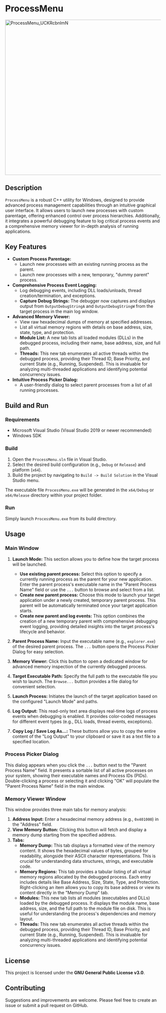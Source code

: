 # ProcessMenu

<img width="626" height="503" alt="ProcessMenu_UCKRcbnlmN" src="https://github.com/user-attachments/assets/b2d50b83-1dd0-468c-9336-de0e66b2304b" />


## Description

`ProcessMenu` is a robust C++ utility for Windows, designed to provide advanced process management capabilities through an intuitive graphical user interface. It allows users to launch new processes with custom parentage, offering enhanced control over process hierarchies. Additionally, it integrates a powerful debugging feature to log critical process events and a comprehensive memory viewer for in-depth analysis of running applications.

## Key Features

*   **Custom Process Parentage:**
    *   Launch new processes with an existing running process as the parent.
    *   Launch new processes with a new, temporary, "dummy parent" process.
*   **Comprehensive Process Event Logging:**
    *   Log debugging events, including DLL loads/unloads, thread creation/termination, and exceptions.
    *   **Capture Debug Strings:** The debugger now captures and displays output from `OutputDebugStringA` and `OutputDebugStringW` from the target process in the main log window.
*   **Advanced Memory Viewer:**
    *   View raw hexadecimal dumps of memory at specified addresses.
    *   List all virtual memory regions with details on base address, size, state, type, and protection.
    *   **Module List:** A new tab lists all loaded modules (DLLs) in the debugged process, including their name, base address, size, and full path.
    *   **Threads:** This new tab enumerates all active threads within the debugged process, providing their Thread ID, Base Priority, and current State (e.g., Running, Suspended). This is invaluable for analyzing multi-threaded applications and identifying potential concurrency issues.
*   **Intuitive Process Picker Dialog:**
    *   A user-friendly dialog to select parent processes from a list of all running processes.

## Build and Run

### Requirements

*   Microsoft Visual Studio (Visual Studio 2019 or newer recommended)
*   Windows SDK

### Build

1.  Open the `ProcessMenu.sln` file in Visual Studio.
2.  Select the desired build configuration (e.g., `Debug` or `Release`) and platform (`x64`).
3.  Build the project by navigating to `Build -> Build Solution` in the Visual Studio menu.

The executable file `ProcessMenu.exe` will be generated in the `x64/Debug` or `x64/Release` directory within your project folder.

### Run

Simply launch `ProcessMenu.exe` from its build directory.

## Usage

### Main Window

1.  **Launch Mode:** This section allows you to define how the target process will be launched.
    *   **Use existing parent process:** Select this option to specify a currently running process as the parent for your new application. Enter the parent process's executable name in the "Parent Process Name" field or use the `...` button to browse and select from a list.
    *   **Create new parent process:** Choose this mode to launch your target application under a newly created, temporary parent process. This parent will be automatically terminated once your target application starts.
    *   **Create new parent and log events:** This option combines the creation of a new temporary parent with comprehensive debugging event logging, providing detailed insights into the target process's lifecycle and behavior.

2.  **Parent Process Name:** Input the executable name (e.g., `explorer.exe`) of the desired parent process. The `...` button opens the Process Picker Dialog for easy selection.

3.  **Memory Viewer:** Click this button to open a dedicated window for advanced memory inspection of the currently debugged process.

4.  **Target Executable Path:** Specify the full path to the executable file you wish to launch. The `Browse...` button provides a file dialog for convenient selection.

5.  **Launch Process:** Initiates the launch of the target application based on the configured "Launch Mode" and paths.

6.  **Log Output:** This read-only text area displays real-time logs of process events when debugging is enabled. It provides color-coded messages for different event types (e.g., DLL loads, thread events, exceptions).

7.  **Copy Log / Save Log As...:** These buttons allow you to copy the entire content of the "Log Output" to your clipboard or save it as a text file to a specified location.

### Process Picker Dialog

This dialog appears when you click the `...` button next to the "Parent Process Name" field. It presents a sortable list of all active processes on your system, showing their executable names and Process IDs (PIDs). Double-clicking a process or selecting it and clicking "OK" will populate the "Parent Process Name" field in the main window.

### Memory Viewer Window

This window provides three main tabs for memory analysis:

1.  **Address Input:** Enter a hexadecimal memory address (e.g., `0x401000`) in the "Address" field.
2.  **View Memory Button:** Clicking this button will fetch and display a memory dump starting from the specified address.
3.  **Tabs:**
    *   **Memory Dump:** This tab displays a formatted view of the memory content. It shows the hexadecimal values of bytes, grouped for readability, alongside their ASCII character representations. This is crucial for understanding data structures, strings, and executable code.
    *   **Memory Regions:** This tab provides a tabular listing of all virtual memory regions allocated by the debugged process. Each entry includes details like Base Address, Size, State, Type, and Protection. Right-clicking an item allows you to copy its base address or view its content directly in the "Memory Dump" tab.
    *   **Modules:** This new tab lists all modules (executables and DLLs) loaded by the debugged process. It displays the module name, base address, size, and the full path to the module file on disk. This is useful for understanding the process's dependencies and memory layout.
    *   **Threads:** This new tab enumerates all active threads within the debugged process, providing their Thread ID, Base Priority, and current State (e.g., Running, Suspended). This is invaluable for analyzing multi-threaded applications and identifying potential concurrency issues.

## License

This project is licensed under the **GNU General Public License v3.0**.

## Contributing

Suggestions and improvements are welcome. Please feel free to create an issue or submit a pull request on GitHub.
